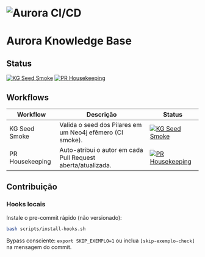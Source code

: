 # ![Aurora CI/CD](https://github.com/Aurora-AI/Aurora-Plataform/actions/workflows/aurora-ci-cd.yml/badge.svg)

# Aurora Knowledge Base

## Status

[![KG Seed Smoke](https://github.com/Aurora-AI/Aurora-Plataform/actions/workflows/kg-seed-smoke.yml/badge.svg)](https://github.com/Aurora-AI/Aurora-Plataform/actions/workflows/kg-seed-smoke.yml)
[![PR Housekeeping](https://github.com/Aurora-AI/Aurora-Plataform/actions/workflows/pr-housekeeping.yml/badge.svg)](https://github.com/Aurora-AI/Aurora-Plataform/actions/workflows/pr-housekeeping.yml)

## Workflows

| Workflow        | Descrição                                                    | Status                                                                                                                                                                                                   |
| --------------- | ------------------------------------------------------------ | -------------------------------------------------------------------------------------------------------------------------------------------------------------------------------------------------------- |
| KG Seed Smoke   | Valida o seed dos Pilares em um Neo4j efêmero (CI smoke).    | [![KG Seed Smoke](https://github.com/Aurora-AI/Aurora-Plataform/actions/workflows/kg-seed-smoke.yml/badge.svg)](https://github.com/Aurora-AI/Aurora-Plataform/actions/workflows/kg-seed-smoke.yml)       |
| PR Housekeeping | Auto-atribui o autor em cada Pull Request aberta/atualizada. | [![PR Housekeeping](https://github.com/Aurora-AI/Aurora-Plataform/actions/workflows/pr-housekeeping.yml/badge.svg)](https://github.com/Aurora-AI/Aurora-Plataform/actions/workflows/pr-housekeeping.yml) |

## Contribuição

### Hooks locais

Instale o pre-commit rápido (não versionado):

```bash
bash scripts/install-hooks.sh
```

Bypass consciente: `export SKIP_EXEMPLO=1` ou inclua `[skip-exemplo-check]` na mensagem do commit.
